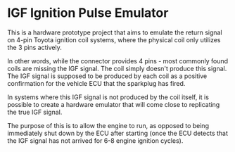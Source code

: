 # IGF Ignition Pulse Emulator

This is a hardware prototype project that aims to emulate the return signal on 4-pin Toyota ignition coil systems, where the physical coil only utilizes the 3 pins actively.

In other words, while the connector provides 4 pins - most commonly found coils are missing the IGF signal. The coil simply doesn't produce this signal. The IGF signal is supposed to be produced by each coil as a positive confirmation for the vehicle ECU that the sparkplug has fired.

In systems where this IGF signal is not produced by the coil itself, it is possible to create a hardware emulator that will come close to replicating the true IGF signal.

The purpose of this is to allow the engine to run, as opposed to being immediately shut down by the ECU after starting (once the ECU detects that the IGF signal has not arrived for 6-8 engine ignition cycles). 
